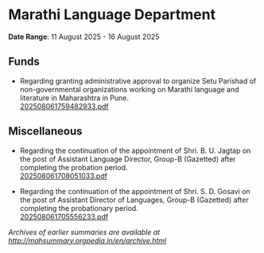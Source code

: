 # Marathi Language Department

**Date Range**: 11 August 2025 - 16 August 2025


## Funds
- Regarding granting administrative approval to organize Setu Parishad of non-governmental organizations working on Marathi language and literature in Maharashtra in Pune.\
  [202508061759482933.pdf](https://gr.maharashtra.gov.in/Site/Upload/Government%20Resolutions/English/202508061759482933.pdf)

## Miscellaneous
- Regarding the continuation of the appointment of Shri. B. U. Jagtap on the post of Assistant Language Director, Group-B (Gazetted) after completing the probation period.\
  [202508061708051033.pdf](https://gr.maharashtra.gov.in/Site/Upload/Government%20Resolutions/English/202508061708051033.pdf)

- Regarding the continuation of the appointment of Shri. S. D. Gosavi on the post of Assistant Director of Languages, Group-B (Gazetted) after completing the probationary period.\
  [202508061705556233.pdf](https://gr.maharashtra.gov.in/Site/Upload/Government%20Resolutions/English/202508061705556233.pdf)


*Archives of earlier summaries are available at http://mahsummary.orgpedia.in/en/archive.html*